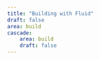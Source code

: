 ```yaml
---
title: "Building with Fluid"
draft: false
area: build
cascade:
    area: build
    draft: false
---
```

